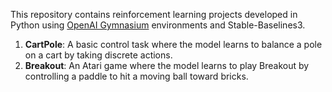 This repository contains reinforcement learning projects developed in Python using [OpenAI Gymnasium](https://www.gymlibrary.dev/) environments and Stable-Baselines3.

1. **CartPole**: A basic control task where the model learns to balance a pole on a cart by taking discrete actions.
2. **Breakout**: An Atari game where the model learns to play Breakout by controlling a paddle to hit a moving ball toward bricks.
